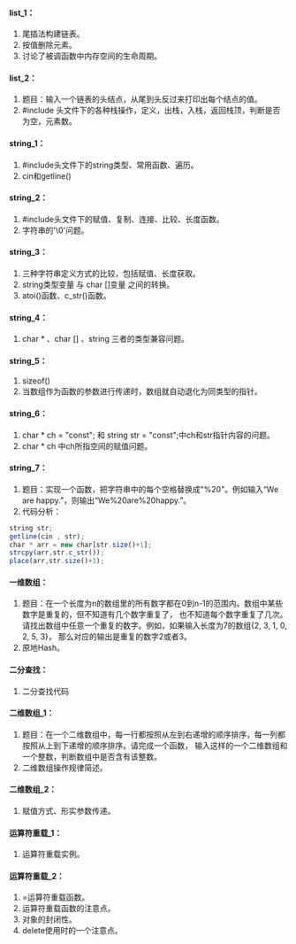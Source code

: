#### list_1：
1. 尾插法构建链表。
2. 按值删除元素。
3. 讨论了被调函数中内存空间的生命周期。

#### list_2：
1. 题目：输入一个链表的头结点，从尾到头反过来打印出每个结点的值。
2. #include<stack> 头文件下的各种栈操作，定义，出栈，入栈，返回栈顶，判断是否为空，元素数。

#### string_1：
1. #include<string>头文件下的string类型、常用函数、遍历。
2. cin和getline()

#### string_2：
1. #include<cstring>头文件下的赋值、复制、连接、比较、长度函数。
2. 字符串的'\0'问题。

#### string_3：
1. 三种字符串定义方式的比较，包括赋值、长度获取。
2. string类型变量 与 char []变量 之间的转换。
3. atoi()函数、c_str()函数。

#### string_4：
1. char * 、char [] 、string 三者的类型兼容问题。

#### string_5：
1. sizeof()
2. 当数组作为函数的参数进行传递时，数组就自动退化为同类型的指针。

#### string_6：
1. char * ch = "const"; 和 string str = "const";中ch和str指针内容的问题。
2. char * ch 中ch所指空间的赋值问题。

#### string_7：
1. 题目：实现一个函数，把字符串中的每个空格替换成"%20"。例如输入“We are happy.”，则输出“We%20are%20happy.”。
2. 代码分析：
```javascript
string str;
getline(cin , str);
char * arr = new char[str.size()+1];
strcpy(arr,str.c_str());
place(arr,str.size()+1);
```

#### 一维数组：
1. 题目：在一个长度为n的数组里的所有数字都在0到n-1的范围内。数组中某些数字是重复的，但不知道有几个数字重复了，
也不知道每个数字重复了几次。请找出数组中任意一个重复的数字。例如，如果输入长度为7的数组{2, 3, 1, 0, 2, 5, 3}，
那么对应的输出是重复的数字2或者3。
2. 原地Hash。

#### 二分查找：
1. 二分查找代码

#### 二维数组_1：
1. 题目：在一个二维数组中，每一行都按照从左到右递增的顺序排序，每一列都按照从上到下递增的顺序排序。请完成一个函数，
输入这样的一个二维数组和一个整数，判断数组中是否含有该整数。
2. 二维数组操作规律简述。

#### 二维数组_2：
1. 赋值方式、形实参数传递。

#### 运算符重载_1：
1. 运算符重载实例。

#### 运算符重载_2：
1. =运算符重载函数。
2. 运算符重载函数的注意点。
3. 对象的封闭性。
4. delete使用时的一个注意点。
